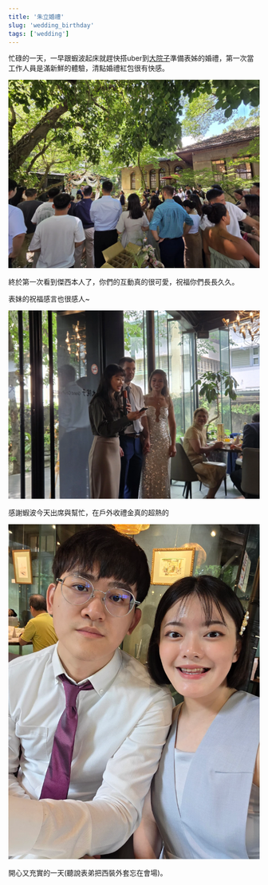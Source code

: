 ```yaml
---
title: '朱立婚禮'
slug: 'wedding_birthday'
tags: ['wedding']
---
```


忙碌的一天，一早跟蝦波起床就趕快搭uber到[大院子](https://www.google.com.tw/maps/place/%E5%A4%A7%E9%99%A2%E5%AD%90/@25.0241323,121.5297663,17z/data=!3m1!4b1!4m6!3m5!1s0x3442a9b5eeee7913:0x53e4aa850caf0369!8m2!3d25.0241323!4d121.5323412!16s%2Fg%2F11g233hysw?entry=ttu&g_ep=EgoyMDI1MDkxMC4wIKXMDSoASAFQAw%3D%3D)準備表姊的婚禮，第一次當工作人員是滿新鮮的體驗，清點婚禮紅包很有快感。
 
![img](./img_20250914/023.webp)

終於第一次看到傑西本人了，你們的互動真的很可愛，祝福你們長長久久。

表妹的祝福感言也很感人~

![img](./img_20250914/043.webp)

感謝蝦波今天出席與幫忙，在戶外收禮金真的超熱的

![img](./img_20250914/123.webp)

開心又充實的一天(聽說表弟把西裝外套忘在會場)。
